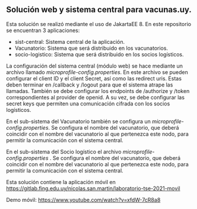 ## Solución web y sistema central para vacunas.uy.

Esta solución se realizó mediante el uso de JakartaEE 8.
En este repositorio se encuentran 3 aplicaciones:

 - sist-central: Sistema central de la aplicación.
 - Vacunatorio: Sistema que será distribuido en los vacunatorios.
 - socio-logistico: Sistema que será distribuido en los socios logísticos.

La configuración del sistema central (módulo web) se hace mediante un archivo llamado *microprofile-config.properties*.
En este archivo se pueden configurar el client ID y el client Secret, así como las redirect uris. Estas deben terminar en /callback y /logout para que el sistema atrape las llamadas. También se debe configurar los endpoints de /authorize y /token correspondientes al provider de openid. A su vez, se debe configurar las secret keys que permiten una comunicación cifrada con los socios logísticos.

En el sub-sistema del Vacunatorio también se configura un *microprofile-config.properties*. Se configura el nombre del vacunatorio, que deberá coincidir con el nombre del vacunatorio al que pertenezca este nodo, para permitir la comunicación con el sistema central. 

En el sub-sistema del Socio logístico el archivo *microprofile-config.properties* . Se configura el nombre del vacunatorio, que deberá coincidir con el nombre del vacunatorio al que pertenezca este nodo, para permitir la comunicación con el sistema central. 

 

Esta solución contiene la aplicación móvil en https://gitlab.fing.edu.uy/nicolas.san.martin/laboratorio-tse-2021-movil

Demo móvil:  https://www.youtube.com/watch?v=xfdW-7cR8a8